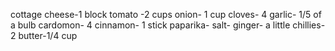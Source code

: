 cottage cheese-1 block
tomato -2 cups
onion- 1 cup
cloves- 4
garlic- 1/5 of a bulb
cardomon- 4
cinnamon- 1 stick
paparika- 
salt-
ginger- a little
chillies-2
butter-1/4 cup
